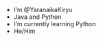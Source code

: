 -  I’m @YaranaikaKiryu
- Java and Python
- I’m currently learning Python
-  He/Him

<!---
YaranaikaKiryu/YaranaikaKiryu is a ✨ special ✨ repository because its `README.md` (this file) appears on your GitHub profile.
You can click the Preview link to take a look at your changes.
--->
